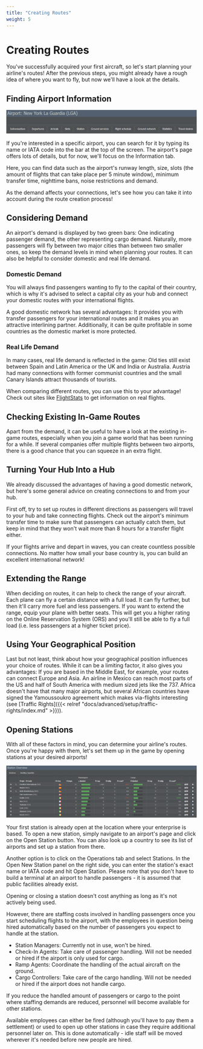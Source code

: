 ```yaml
---
title: "Creating Routes"
weight: 5
---
```


# Creating Routes

You've successfully acquired your first aircraft, so let's start planning your airline's routes! After the previous steps, you might already have a rough idea of where you want to fly, but now we'll have a look at the details.

## Finding Airport Information

![Airport Details](airport_02.png "Airport Details")

If you're interested in a specific airport, you can search for it by typing its name or IATA code into the bar at the top of the screen. The airport's page offers lots of details, but for now, we'll focus on the Information tab.

Here, you can find data such as the airport's runway length, size, slots (the amount of flights that can take place per 5 minute window), minimum transfer time, nighttime bans, noise restrictions and demand.

As the demand affects your connections, let's see how you can take it into account during the route creation process!

## Considering Demand

An airport's demand is displayed by two green bars: One indicating passenger demand, the other representing cargo demand. Naturally, more passengers will fly between two major cities than between two smaller ones, so keep the demand levels in mind when planning your routes. It can also be helpful to consider domestic and real life demand.

### Domestic Demand

You will always find passengers wanting to fly to the capital of their country, which is why it's advised to select a capital city as your hub and connect your domestic routes with your international flights.

A good domestic network has several advantages: It provides you with transfer passengers for your international routes and it makes you an attractive interlining partner. Additionally, it can be quite profitable in some countries as the domestic market is more protected.

### Real Life Demand

In many cases, real life demand is reflected in the game: Old ties still exist between Spain and Latin America or the UK and India or Australia. Austria had many connections with former communist countries and the small Canary Islands attract thousands of tourists. 

When comparing different routes, you can use this to your advantage! Check out sites like [FlightStats](http://www.flightstats.com) to get information on real flights.

## Checking Existing In-Game Routes

Apart from the demand, it can be useful to have a look at the existing in-game routes, especially when you join a game world that has been running for a while. If several companies offer multiple flights between two airports, there is a good chance that you can squeeze in an extra flight.

## Turning Your Hub Into a Hub

We already discussed the advantages of having a good domestic network, but here's some general advice on creating connections to and from your hub.

First off, try to set up routes in different directions as passengers will travel to your hub and take connecting flights. Check out the airport's minimum transfer time to make sure that passengers can actually catch them, but keep in mind that they won't wait more than 8 hours for a transfer flight either.

If your flights arrive and depart in waves, you can create countless possible connections. No matter how small your base country is, you can build an excellent international network!

## Extending the Range

When deciding on routes, it can help to check the range of your aircraft. Each plane can fly a certain distance with a full load. It can fly further, but then it'll carry more fuel and less passengers. If you want to extend the range, equip your plane with better seats. This will get you a higher rating on the Online Reservation System (ORS) and you'll still be able to fly a full load (i.e. less passengers at a higher ticket price).

## Using Your Geographical Position

Last but not least, think about how your geographical position influences your choice of routes. While it can be a limiting factor, it also gives you advantages: If you are based in the Middle East, for example, your routes can connect Europe and Asia. An airline in Mexico can reach most parts of the US and half of South America with medium sized jets like the 737. Africa doesn't have that many major airports, but several African countries have signed the Yamoussoukro agreement which makes via-flights interesting (see [Traffic Rights]({{< relref "docs/advanced/setup/traffic-rights/index.md" >}})). 

## Opening Stations

With all of these factors in mind, you can determine your airline's routes. Once you're happy with them, let's set them up in the game by opening stations at your desired airports!

![Stations Tab](stations_01.png "Stations Tab")

Your first station is already open at the location where your enterprise is based. To open a new station, simply navigate to an airport's page and click on the Open Station button. You can also look up a country to see its list of airports and set up a station from there.

Another option is to click on the Operations tab and select Stations. In the Open New Station panel on the right side, you can enter the station's exact name or IATA code and hit Open Station. Please note that you don't have to build a terminal at an airport to handle passengers - it is assumed that public facilities already exist.

Opening or closing a station doesn't cost anything as long as it's not actively being used. 

However, there are staffing costs involved in handling passengers once you start scheduling flights to the airport, with the employees in question being hired automatically based on the number of passengers you expect to handle at the station.

* Station Managers: Currently not in use, won't be hired.
* Check-In Agents: Take care of passenger handling. Will not be needed or hired if the airport is only used for cargo.
* Ramp Agents: Coordinate the handling of the actual aircraft on the ground.
* Cargo Controllers: Take care of the cargo handling. Will not be needed or hired if the airport does not handle cargo.

If you reduce the handled amount of passengers or cargo to the point where staffing demands are reduced, personnel will become available for other stations.

Available employees can either be fired (although you'll have to pay them a settlement) or used to open up other stations in case they require additional personnel later on. This is done automatically - idle staff will be moved wherever it's needed before new people are hired.
